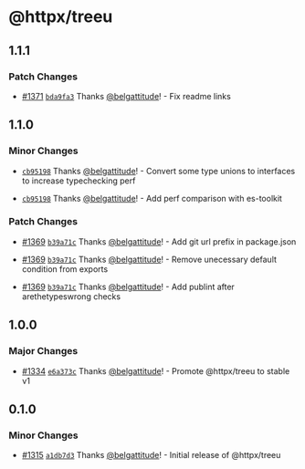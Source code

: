 # @httpx/treeu

## 1.1.1

### Patch Changes

- [#1371](https://github.com/belgattitude/httpx/pull/1371) [`bda9fa3`](https://github.com/belgattitude/httpx/commit/bda9fa3f5b759a6a09a1a9f5d37e2792b456368b) Thanks [@belgattitude](https://github.com/belgattitude)! - Fix readme links

## 1.1.0

### Minor Changes

- [`cb95198`](https://github.com/belgattitude/httpx/commit/cb9519808aff0b63ca2daaec1655bd4cdcab9f2f) Thanks [@belgattitude](https://github.com/belgattitude)! - Convert some type unions to interfaces to increase typechecking perf

- [`cb95198`](https://github.com/belgattitude/httpx/commit/cb9519808aff0b63ca2daaec1655bd4cdcab9f2f) Thanks [@belgattitude](https://github.com/belgattitude)! - Add perf comparison with es-toolkit

### Patch Changes

- [#1369](https://github.com/belgattitude/httpx/pull/1369) [`b39a71c`](https://github.com/belgattitude/httpx/commit/b39a71c3e6e2b26003c4d496ab32e7f68af7d5e7) Thanks [@belgattitude](https://github.com/belgattitude)! - Add git url prefix in package.json

- [#1369](https://github.com/belgattitude/httpx/pull/1369) [`b39a71c`](https://github.com/belgattitude/httpx/commit/b39a71c3e6e2b26003c4d496ab32e7f68af7d5e7) Thanks [@belgattitude](https://github.com/belgattitude)! - Remove unecessary default condition from exports

- [#1369](https://github.com/belgattitude/httpx/pull/1369) [`b39a71c`](https://github.com/belgattitude/httpx/commit/b39a71c3e6e2b26003c4d496ab32e7f68af7d5e7) Thanks [@belgattitude](https://github.com/belgattitude)! - Add publint after arethetypeswrong checks

## 1.0.0

### Major Changes

- [#1334](https://github.com/belgattitude/httpx/pull/1334) [`e6a373c`](https://github.com/belgattitude/httpx/commit/e6a373cafd6bc8535d6f595630c1256bc4fa373c) Thanks [@belgattitude](https://github.com/belgattitude)! - Promote @httpx/treeu to stable v1

## 0.1.0

### Minor Changes

- [#1315](https://github.com/belgattitude/httpx/pull/1315) [`a1db7d3`](https://github.com/belgattitude/httpx/commit/a1db7d3676352f7834c74b1b4cc8006a2210cb4f) Thanks [@belgattitude](https://github.com/belgattitude)! - Initial release of @httpx/treeu
